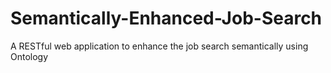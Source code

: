 # Semantically-Enhanced-Job-Search
A RESTful web application to enhance the job search semantically using Ontology

